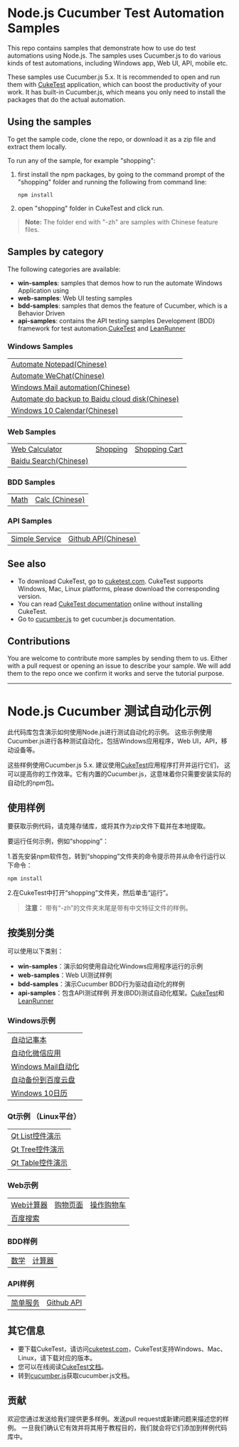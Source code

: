 # Node.js Cucumber Test Automation Samples

This repo contains samples that demonstrate how to use do test automations using Node.js. 
The samples uses Cucumber.js to do various kinds of test automations, including Windows app, Web UI, API, mobile etc.

These samples use Cucumber.js 5.x. It is recommended to open and run them with [CukeTest](http://cuketest.com) application, 
which can boost the productivity of your work. It has built-in Cucumber.js, which means you only need to install the packages 
that do the actual automation.

## Using the samples

To get the sample code, clone the repo, or download it as a zip file and extract them locally.

To run any of the sample, for example "shopping": 

1. first install the npm packages, by going to the command prompt of the "shopping" folder and running the following from command line:

   ```
   npm install
   ```

2. open "shopping" folder in CukeTest and click run.

> **Note:** The folder end with "-zh" are samples with Chinese feature files.

## Samples by category
The following categories are available:
* **win-samples**: samples that demos how to run the automate Windows Application using 
* **web-samples**: Web UI testing samples
* **bdd-samples**: samples that demos the feature of Cucumber, which is a Behavior Driven 
* **api-samples**: contains the API testing samples
Development (BDD) framework for test automation.[CukeTest](http://cuketest.com) and [LeanRunner](http://www.leanpro.cn/leanrunner)


### Windows Samples

<table>
 <tr>
  <td><a href="win-samples/notepad-test-zh">Automate Notepad(Chinese)</a></td>
 </tr>
 <tr>
  <td><a href="win-samples/auto-desktop-wechat-zh">Automate WeChat(Chinese)</a></td>
 </tr>
 <tr>
  <td><a href="win-samples/win-web-mail-zh">Windows Mail automation(Chinese)</a></td>
 </tr>
  <tr>
  <td><a href="win-samples/auto-backup-zh">Automate do backup to Baidu cloud disk(Chinese)</a></td>
 </tr>
 <tr>
  <td><a href="win-samples/Win10Calendar">Windows 10 Calendar(Chinese)</a></td>
 </tr>
</table>

### Web Samples

<table>
 <tr>
  <td><a href="web-samples/calculator">Web Calculator</a></td>
  <td><a href="web-samples/shopping">Shopping</a></td>
  <td><a href="web-samples/shopping-cart">Shopping Cart</a></td>
 </tr>
  <tr>
  <td><a href="web-samples/baidu-search-zh">Baidu Search(Chinese)</a></td>
 </tr>
</table>

### BDD Samples

<table>
 <tr>
  <td><a href="bdd-samples/math">Math</a></td>
  <td><a href="bdd-samples/calc-zh">Calc (Chinese)</a></td>
 </tr>
</table>

### API Samples
<table>
 <tr>
  <td><a href="api-samples/Package">Simple Service</a></td>
  <td><a href="api-samples/github-service-zh">Github API(Chinese)</a></td>
 </tr>
</table>

## See also
* To download CukeTest, go to [cuketest.com](http://cuketest.com). CukeTest supports Windows, Mac, Linux platforms, please download the corresponding version.
* You can read [CukeTest documentation](http://cuketest.com/en) online without installing CukeTest.
* Go to [cucumber.js](https://github.com/cucumber/cucumber-js) to get cucumber.js documentation.

## Contributions

You are welcome to contribute more samples by sending them to us. Either with a pull request or opening an issue to describe your sample. 
We will add them to the repo once we confirm it works and serve the tutorial purpose. 


************

# Node.js Cucumber 测试自动化示例

此代码库包含演示如何使用Node.js进行测试自动化的示例。 
这些示例使用Cucumber.js进行各种测试自动化，包括Windows应用程序，Web UI，API，移动设备等。

这些样例使用Cucumber.js 5.x. 建议使用[CukeTest](http://cuketest.com)应用程序打开并运行它们，
这可以提高你的工作效率。它有内置的Cucumber.js，这意味着你只需要安装实际的自动化的npm包。

## 使用样例

要获取示例代码，请克隆存储库，或将其作为zip文件下载并在本地提取。

要运行任何示例，例如“shopping”： 

1.首先安装npm软件包，转到“shopping”文件夹的命令提示符并从命令行运行以下命令：

   ```
   npm install 
   ```

2.在CukeTest中打开“shopping”文件夹，然后单击“运行”。

> **注意：** 带有“-zh”的文件夹末尾是带有中文特征文件的样例。

## 按类别分类
可以使用以下类别：
* **win-samples**：演示如何使用自动化Windows应用程序运行的示例 
* **web-samples**：Web UI测试样例
* **bdd-samples**：演示Cucumber BDD行为驱动自动化的样例
* **api-samples**：包含API测试样例
开发(BDD)测试自动化框架。[CukeTest](http://cuketest.com)和[LeanRunner](http://www.leanpro.cn/leanrunner)


### Windows示例

<table>
 <tr>
  <td> <a href="win-samples/notepad-test-zh">自动记事本</a> </td>
 </tr>
 <tr>
  <td> <a href="win-samples/auto-desktop-wechat-zh">自动化微信应用</a> </td>
 </tr>
 <tr>
  <td> <a href="win-samples/win-web-mail-zh"> Windows Mail自动化</a> </td>
 </tr>
  <tr>
  <td> <a href="win-samples/auto-backup-zh">自动备份到百度云盘</a> </td>
 </tr>
 <tr>
  <td> <a href="win-samples/Win10Calendar"> Windows 10日历</a> </td>
 </tr>
</table>

### Qt示例 （Linux平台）

<table>
 <tr>
  <td> <a href="qt-samples/Linux/QtListDemo1">Qt List控件演示</a> </td>
 </tr>
 <tr>
  <td> <a href="qt-samples/Linux/QtTreeDemo1">Qt Tree控件演示</a> </td>
 </tr>
 <tr>
  <td> <a href="qt-samples/Linux/QtTableDemo1">Qt Table控件演示</a> </td>
 </tr>
</table>

### Web示例

<table>
 <tr>
  <td> <a href="web-samples/calculator">Web计算器</a> </td>
  <td> <a href="web-samples/shopping">购物页面</a> </td>
  <td> <a href="web-samples/shopping-cart">操作购物车</a> </td>
 </tr>
  <tr>
  <td> <a href="web-samples/baidu-search-zh">百度搜索</a> </td>
 </tr>
</table>

### BDD样例

<table>
 <tr>
  <td> <a href="bdd-samples/math">数学</a> </td>
  <td> <a href="bdd-samples/calc-zh">计算器</a> </td>
 </tr>
</table>

### API样例
<table>
 <tr>
  <td> <a href="api-samples/Package">简单服务</a> </td>
  <td> <a href="api-samples/github-service-zh">Github API</a> </td>
 </tr>
</table>

## 其它信息
* 要下载CukeTest，请访问[cuketest.com](http://cuketest.com)，CukeTest支持Windows、Mac、Linux，请下载对应的版本。
* 您可以在线阅读[CukeTest文档](http://cuketest.com/zh-cn)。
* 转到[cucumber.js](https://github.com/cucumber/cucumber-js)获取cucumber.js文档。

## 贡献

欢迎您通过发送给我们提供更多样例。发送pull request或新建问题来描述您的样例。
一旦我们确认它有效并将其用于教程目的，我们就会将它们添加到样例代码库中。 